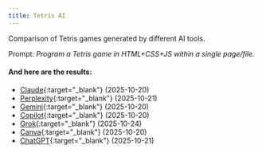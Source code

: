 ```yaml
---
title: Tetris AI
---
```


Comparison of Tetris games generated by different AI tools.

Prompt: *Program a Tetris game in HTML+CSS+JS within a single page/file.*

#### And here are the results:
* [Claude](tetris-claude.html){:target="_blank"} (2025-10-20)
* [Perplexity](tetris-perplexity.html){:target="_blank"} (2025-10-21)
* [Gemini](tetris-gemini.html){:target="_blank"} (2025-10-20)
* [Copilot](tetris-copilot.html){:target="_blank"} (2025-10-20)
* [Grok](tetris-grok.html){:target="_blank"} (2025-10-24)
* [Canva](tetris-canva.html){:target="_blank"} (2025-10-20)
* [ChatGPT](tetris-chatgpt.html){:target="_blank"} (2025-10-21)
